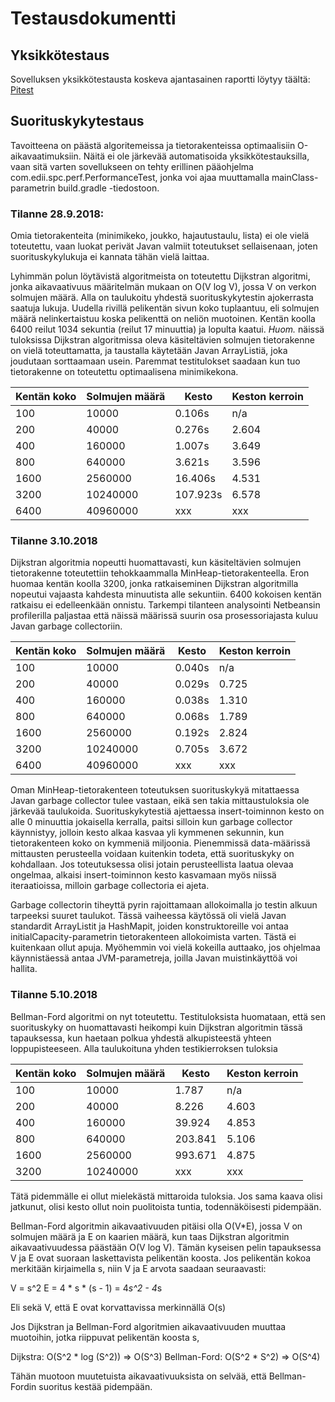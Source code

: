 # Testausdokumentti

## Yksikkötestaus
Sovelluksen yksikkötestausta koskeva ajantasainen raportti löytyy täältä: [Pitest](https://htmlpreview.github.io/?http://htmlpreview.github.io/?https://github.com/lauripaatelainen/Shortest-Path-Challenge/blob/master/Dokumentaatio/pitest/201809282217/index.html)

## Suorituskykytestaus
Tavoitteena on päästä algoritemeissa ja tietorakenteissa optimaalisiin O-aikavaatimuksiin.
Näitä ei ole järkevää automatisoida yksikkötestauksilla, vaan sitä varten sovellukseen on tehty erillinen pääohjelma com.edii.spc.perf.PerformanceTest, jonka voi ajaa muuttamalla mainClass-parametrin build.gradle -tiedostoon. 

### Tilanne 28.9.2018:
Omia tietorakenteita (minimikeko, joukko, hajautustaulu, lista) ei ole vielä toteutettu, vaan luokat perivät Javan valmiit toteutukset sellaisenaan, joten suorituskykylukuja ei kannata tähän vielä laittaa. 

Lyhimmän polun löytävistä algoritmeista on toteutettu Dijkstran algoritmi, jonka aikavaativuus määritelmän mukaan on O(V log V), jossa V on verkon solmujen määrä.
Alla on taulukoitu yhdestä suorituskykytestin ajokerrasta saatuja lukuja. Uudella rivillä pelikentän sivun koko tuplaantuu, eli solmujen määrä nelinkertaistuu koska pelikenttä on neliön muotoinen. 
Kentän koolla 6400 reilut 1034 sekuntia (reilut 17 minuuttia) ja lopulta kaatui.
*Huom.* näissä tuloksissa Dijkstran algoritmissa oleva käsiteltävien solmujen tietorakenne on vielä toteuttamatta, ja taustalla käytetään Javan ArrayListiä, joka joudutaan sorttaamaan usein. 
Paremmat testitulokset saadaan kun tuo tietorakenne on toteutettu optimaalisena minimikekona. 

Kentän koko | Solmujen määrä | Kesto    | Keston kerroin
------------|----------------|----------|---------------
100         | 10000          | 0.106s   | n/a
200         | 40000          | 0.276s   | 2.604
400         | 160000         | 1.007s   | 3.649
800         | 640000         | 3.621s   | 3.596
1600        | 2560000        | 16.406s  | 4.531
3200        | 10240000       | 107.923s | 6.578
6400        | 40960000       | xxx      | xxx

### Tilanne 3.10.2018
Dijkstran algoritmia nopeutti huomattavasti, kun käsiteltävien solmujen tietorakenne toteutettiin tehokkaammalla MinHeap-tietorakenteella. 
Eron huomaa kentän koolla 3200, jonka ratkaiseminen Dijkstran algoritmilla nopeutui vajaasta kahdesta minuutista alle sekuntiin.
6400 kokoisen kentän ratkaisu ei edelleenkään onnistu. Tarkempi tilanteen analysointi Netbeansin profilerilla paljastaa että näissä määrissä suurin osa prosessoriajasta kuluu Javan garbage collectoriin. 

Kentän koko | Solmujen määrä | Kesto    | Keston kerroin
------------|----------------|----------|---------------
100         | 10000          | 0.040s   | n/a
200         | 40000          | 0.029s   | 0.725
400         | 160000         | 0.038s   | 1.310
800         | 640000         | 0.068s   | 1.789
1600        | 2560000        | 0.192s   | 2.824
3200        | 10240000       | 0.705s   | 3.672
6400        | 40960000       | xxx      | xxx

Oman MinHeap-tietorakenteen toteutuksen suorituskykyä mitattaessa Javan garbage collector tulee vastaan, eikä sen takia mittaustuloksia ole järkevää taulukoida.
Suorituskykytestiä ajettaessa insert-toiminnon kesto on alle 0 minuuttia jokaisella kerralla, paitsi silloin kun garbage collector käynnistyy, jolloin kesto alkaa kasvaa yli kymmenen sekunnin, kun tietorakenteen koko on kymmeniä miljoonia.
Pienemmissä data-määrissä mittausten perusteella voidaan kuitenkin todeta, että suorituskyky on kohdallaan. Jos toteutuksessa olisi jotain perusteellista laatua olevaa ongelmaa, alkaisi insert-toiminnon kesto kasvamaan myös niissä iteraatioissa, milloin garbage collectoria ei ajeta.

Garbage collectorin tiheyttä pyrin rajoittamaan allokoimalla jo testin alkuun tarpeeksi suuret taulukot.
Tässä vaiheessa käytössä oli vielä Javan standardit ArrayListit ja HashMapit, joiden konstruktoreille voi antaa initialCapacity-parametrin tietorakenteen allokoimista varten.
Tästä ei kuitenkaan ollut apuja.
Myöhemmin voi vielä kokeilla auttaako, jos ohjelmaa käynnistäessä antaa JVM-parametreja, joilla Javan muistinkäyttöä voi hallita. 

### Tilanne 5.10.2018

Bellman-Ford algoritmi on nyt toteutettu. Testituloksista huomataan, että sen suorituskyky on huomattavasti heikompi kuin Dijkstran algoritmin tässä tapauksessa, kun haetaan polkua yhdestä alkupisteestä yhteen loppupisteeseen.
Alla taulukoituna yhden testikierroksen tuloksia

Kentän koko | Solmujen määrä | Kesto   | Keston kerroin
------------|----------------|---------|---------------
100         | 10000          | 1.787   | n/a
200         | 40000          | 8.226   | 4.603
400         | 160000         | 39.924  | 4.853
800         | 640000         | 203.841 | 5.106
1600        | 2560000        | 993.671 | 4.875
3200        | 10240000       | xxx     | xxx

Tätä pidemmälle ei ollut mielekästä mittaroida tuloksia. Jos sama kaava olisi jatkunut, olisi kesto ollut noin puolitoista tuntia, todennäköisesti pidempään. 

Bellman-Ford algoritmin aikavaativuuden pitäisi olla O(V*E), jossa V on solmujen määrä ja E on kaarien määrä, kun taas Dijkstran algoritmin aikavaativuudessa päästään O(V log V). 
Tämän kyseisen pelin tapauksessa V ja E ovat suoraan laskettavista pelikentän koosta. Jos pelikentän kokoa merkitään kirjaimella s, niin V ja E arvota saadaan seuraavasti:

V = s^2
E = 4 * s * (s - 1) = 4*s^2 - 4*s

Eli sekä V, että E ovat korvattavissa merkinnällä O(s)

Jos Dijkstran ja Bellman-Ford algoritmien aikavaativuuden muuttaa muotoihin, jotka riippuvat pelikentän koosta s, 

Dijkstra: O(S^2 * log (S^2)) => O(S^3)
Bellman-Ford: O(S^2 * S^2) => O(S^4)

Tähän muotoon muutetuista aikavaativuuksista on selvää, että Bellman-Fordin suoritus kestää pidempään. 

